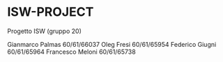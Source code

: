# ISW-PROJECT
Progetto ISW (gruppo 20)

Gianmarco Palmas 60/61/66037
Oleg Fresi 60/61/65954
Federico Giugni 60/61/65964
Francesco Meloni 60/61/65738
